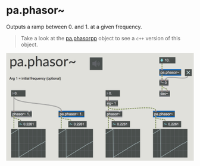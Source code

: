 # pa.phasor~

Outputs a ramp between 0. and 1. at a given frequency.

> Take a look at the [pa.phasorpp](../pa.phasorpp_tilde) object to see a `c++` version of this object.

![pa.phasor~ capture](pa.phasor~.png)
